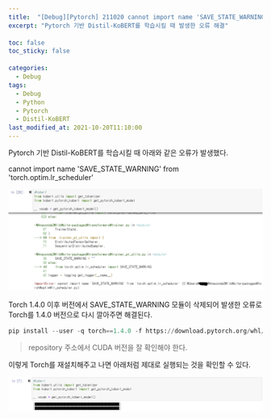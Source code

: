 ```yaml
---
title:  "[Debug][Pytorch] 211020 cannot import name 'SAVE_STATE_WARNING' from 'torch.optim.lr_scheduler'"
excerpt: "Pytorch 기반 Distil-KoBERT를 학습시킬 때 발생한 오류 해결"

toc: false
toc_sticky: false

categories:
  - Debug
tags:
  - Debug
  - Python
  - Pytorch
  - Distil-KoBERT
last_modified_at: 2021-10-20T11:10:00
---
```


Pytorch 기반 Distil-KoBERT를 학습시킬 때 아래와 같은 오류가 발생했다.

<p class="error_msg">cannot import name 'SAVE_STATE_WARNING' from 'torch.optim.lr_scheduler'</p>
<p class="code"><img src="/assets/images/21102001.jpg" /></p>

Torch 1.4.0 이후 버전에서 SAVE_STATE_WARNING 모듈이 삭제되어 발생한 오류로 Torch를 1.4.0 버전으로 다시 깔아주면 해결된다.

```python
pip install --user -q torch==1.4.0 -f https://download.pytorch.org/whl/cu111/torch_stable.html
```

> repository 주소에서 CUDA 버전을 잘 확인해야 한다.

이렇게 Torch를 재설치해주고 나면 아래처럼 제대로 실행되는 것을 확인할 수 있다.
<p class="code"><img src="/assets/images/21102002.png" /></p>
